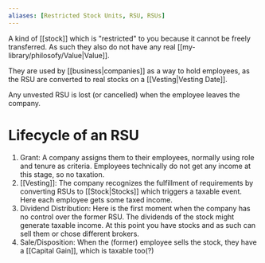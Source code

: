 ```yaml
---
aliases: [Restricted Stock Units, RSU, RSUs]
---
```


A kind of [[stock]] which is "restricted" to you because it cannot be freely transferred. As such they also do not have any real [[my-library/philosofy/Value|Value]].

They are used by [[business|companies]] as a way to hold employees, as the RSU are converted to real stocks on a [[Vesting|Vesting Date]].

Any unvested RSU is lost (or cancelled) when the employee leaves the company.

# Lifecycle of an RSU

1.  Grant: A company assigns them to their employees, normally using role and tenure as criteria. Employees technically do not get any income at this stage, so no taxation.
2.  [[Vesting]]: The company recognizes the fulfillment of requirements by converting RSUs to [[Stock|Stocks]] which triggers a taxable event. Here each employee gets some taxed income.
3.  Dividend Distribution: Here is the first moment when the company has no control over the former RSU. The dividends of the stock might generate taxable income. At this point you have stocks and as such can sell them or chose different brokers.
4.  Sale/Disposition: When the (former) employee sells the stock, they have a [[Capital Gain]], which is taxable too(?)
